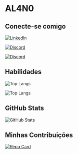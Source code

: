 # AL4N0

## Conecte-se comigo
[![LinkedIn](https://img.shields.io/badge/LinkedIn-D3D3D3?style=for-the-badge&logo=linkedin&logoColor=0E76A8)](https://www.linkedin.com/in/al4n0/)

[![Discord](https://img.shields.io/badge/Discord-D3D3D3?style=for-the-badge&logo=discord)](https://www.discord.com/in/AL4N0/)

[![Discord](https://img.shields.io/badge/GitHub-D3D3D3?style=for-the-badge&logo=GitHub&logoColor=000)](https://https://github.com/Al4N0/)


## Habilidades
![Top Langs](https://github-readme-stats-git-masterrstaa-rickstaa.vercel.app/api/top-langs/?username=Al4N0&bg_color=F5F5F5&border_color=000&title_color=000&text_color=708090)

![Top Langs](https://github-readme-stats-git-masterrstaa-rickstaa.vercel.app/api/top-langs/?username=AL4N0&layout=compact&bg_color=F5F5F5&border_color=000&title_color=000&text_color=708090)

## GitHub Stats
![GitHub Stats](https://github-readme-stats.vercel.app/api?username=Al4N0&theme=transparent&bg_color=F5F5F5&border_color=000&show_icons=true&icon_color=30A3DC&title_color=000&text_color=708090)

## Minhas Contribuições
[![Repo Card](https://github-readme-stats.vercel.app/api/pin/?username=AL4N0&repo=dio-lab-open-source&bg_color=F5F5F5&border_color=000&show_icons=true&icon_color=30A3DC&title_color=000&text_color=708090)](https://github.com/AL4N0/dio-lab-open-source)